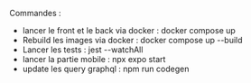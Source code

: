 Commandes : 
  - lancer le front et le back via docker : docker compose up 
  - Rebuild les images via docker : docker compose up --build
  - Lancer les tests : jest --watchAll
  - lancer la partie mobile : npx expo start 
  - update les query graphql : npm run codegen 
